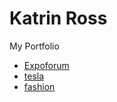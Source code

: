 # Katrin Ross

My Portfolio

* [Expoforum](https://katrinross.github.io/Expoforum/ "Expoforum")
* [tesla](https://katrinross.github.io/tesla/ "Tesla")
* [fashion](https://katrinross.github.io/fashion/ "Online Store")

